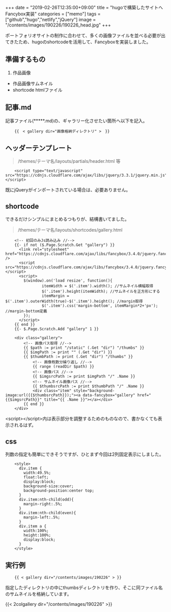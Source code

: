 +++
date = "2019-02-26T12:35:00+09:00"
title = "hugoで構築したサイトへFancybox実装"
categories = ["memo"]
tags = ["github","hugo","netlify","jQuery"]
image = "/contents/images/190226/190226_head.jpg"
+++

ポートフォリオサイトの制作に合わせて、多くの画像ファイルを並べる必要が出てきたため、hugoのshortcodeを活用して、Fancyboxを実装しました。

<!--more-->

## 準備するもの

1. 作品画像
+ 作品画像サムネイル
+ shortcode htmlファイル

## 記事.md

記事ファイル(*****.md)の、ギャラリー化させたい箇所へ以下を記入。

        {{　< gallery dir="画像格納ディレクトリ" >　}}

## ヘッダーテンプレート

> /themes/テーマ名/layouts/partials/header.html 等

        <script type="text/javascript" src="https://cdnjs.cloudflare.com/ajax/libs/jquery/3.3.1/jquery.min.js"></script>

既にjQueryがインポートされている場合は、必要ありません。

## shortcode

できるだけシンプルにまとめるつもりが、結構書いてました。

> /themes/テーマ名/layouts/shortcodes/gallery.html

        <!-- 初回のみJs読み込み //-->
        {{- if not ($.Page.Scratch.Get "gallery") }}
          <link rel="stylesheet" href="https://cdnjs.cloudflare.com/ajax/libs/fancybox/3.4.0/jquery.fancybox.min.css" />
          <script src="https://cdnjs.cloudflare.com/ajax/libs/fancybox/3.4.0/jquery.fancybox.min.js"></script>
          <script>
            $(window).on('load resize', function(){
        			itemWidth = $('.item').width(); //サムネイル横幅取得
        			$('.item').height(itemWidth); //サムネイルを正方形にする
        			itemMargin = $('.item').outerWidth(true)-$('.item').height(); //margin取得
        			$('.item').css('margin-bottom', itemMargin*2+'px'); //margin-bottom定義
            });
          </script>
        {{ end }}
        {{- $.Page.Scratch.Add "gallery" 1 }}

        <div class="gallery">
        	<!-- 画像パス取得 //-->
        	{{ $path := print "/static" (.Get "dir") "/thumbs" }}
        	{{ $imgPath := print "" (.Get "dir") }}
        	{{ $thumbPath := print (.Get "dir") "/thumbs" }}
        		<!-- 画像枚数分繰り返し //-->
        		{{ range (readDir $path) }}
        		<!-- 画像パス //-->
        		{{ $imgsrcPath := print $imgPath "/" .Name }}
        		<!-- サムネイル画像パス //-->
        		{{ $thumbsrcPath := print $thumbPath "/" .Name }}
        		<div class="item" style="background-image:url({{$thumbsrcPath}});"><a data-fancybox="gallery" href="{{$imgsrcPath}}" title="{{ .Name }}"></a></div>
        	{{ end }}
        </div>

\<script\>\</script\>内は表示部分を調整するためのものなので、書かなくても表示されるはず。

## css

列数の指定も簡単にできそうですが、ひとまず今回は2列固定表示にしました。

        <style>
          div.item {
            width:49.5%;
            float:left;
            display:block;
            background-size:cover;
            background-position:center top;
          }
          div.item:nth-child(odd){
            margin-right:.5%;
          }
          div.item:nth-child(even){
            margin-left:.5%;
          }
          div.item a {
            width:100%;
            height:100%;
            display:block;
          }
        </style>

## 実行例

        {{ < gallery dir="/contents/images/190226" > }}

指定したディレクトリの中にthumbsディレクトリを作り、そこに同ファイル名のサムネイルを格納しています。

{{< 2colgallery dir="/contents/images/190226" >}}
